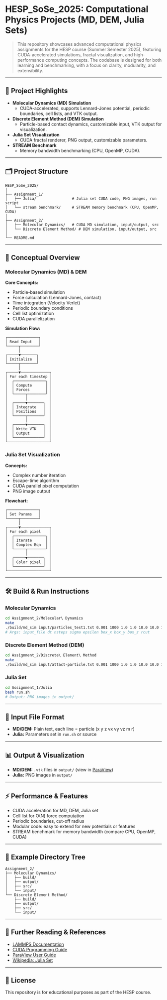 
# HESP_SoSe_2025: Computational Physics Projects (MD, DEM, Julia Sets)

>This repository showcases advanced computational physics assignments for the HESP course (Summer Semester 2025), featuring CUDA-accelerated simulations, fractal visualization, and high-performance computing concepts. The codebase is designed for both learning and benchmarking, with a focus on clarity, modularity, and extensibility.

---

## 🚀 Project Highlights

- **Molecular Dynamics (MD) Simulation**  
  - CUDA-accelerated, supports Lennard-Jones potential, periodic boundaries, cell lists, and VTK output.
- **Discrete Element Method (DEM) Simulation**  
  - Particle-based contact dynamics, customizable input, VTK output for visualization.
- **Julia Set Visualization**  
  - CUDA fractal renderer, PNG output, customizable parameters.
- **STREAM Benchmark**  
  - Memory bandwidth benchmarking (CPU, OpenMP, CUDA).

---

## 🗂️ Project Structure

```text
HESP_SoSe_2025/
│
├── Assignment_1/
│   ├── Julia/                # Julia set CUDA code, PNG images, run script
│   └── stream benchmark/     # STREAM memory benchmark (CPU, OpenMP, CUDA)
│
├── Assignment_2/
│   ├── Molecular Dynamics/   # CUDA MD simulation, input/output, src
│   └── Discrete Element Method/ # DEM simulation, input/output, src
│
└── README.md
```

---

## 🧩 Conceptual Overview

### Molecular Dynamics (MD) & DEM

**Core Concepts:**
- Particle-based simulation
- Force calculation (Lennard-Jones, contact)
- Time integration (Velocity Verlet)
- Periodic boundary conditions
- Cell list optimization
- CUDA parallelization

**Simulation Flow:**

```text
┌──────────────┐
│ Read Input   │
└─────┬────────┘
      │
┌─────▼───────┐
│ Initialize  │
└─────┬───────┘
      │
┌─────▼─────────────┐
│ For each timestep │
│  ┌──────────────┐ │
│  │ Compute      │ │
│  │ Forces       │ │
│  └─────┬────────┘ │
│        │          │
│  ┌─────▼───────┐  │
│  │ Integrate   │  │
│  │ Positions   │  │
│  └─────┬───────┘  │
│        │          │
│  ┌─────▼───────┐  │
│  │ Write VTK   │  │
│  │ Output      │  │
│  └─────────────┘  │
└───────────────────┘
```

### Julia Set Visualization

**Concepts:**
- Complex number iteration
- Escape-time algorithm
- CUDA parallel pixel computation
- PNG image output

**Flowchart:**

```text
┌──────────────┐
│ Set Params   │
└─────┬────────┘
      │
┌─────▼─────────────┐
│ For each pixel    │
│  ┌──────────────┐ │
│  │ Iterate      │ │
│  │ Complex Eqn  │ │
│  └─────┬────────┘ │
│        │          │
│  ┌─────▼───────┐  │
│  │ Color pixel │  │
│  └─────────────┘  │
└───────────────────┘
```

---

## 🛠️ Build & Run Instructions

### Molecular Dynamics

```sh
cd Assignment_2/Molecular\ Dynamics
make
./build/md_sim input/particles_test1.txt 0.001 1000 1.0 1.0 10.0 10.0 10.0 2.5
# Args: input_file dt nsteps sigma epsilon box_x box_y box_z rcut
```

### Discrete Element Method (DEM)

```sh
cd Assignment_2/Discrete\ Element\ Method
make
./build/md_sim input/attact-particle.txt 0.001 1000 1.0 1.0 10.0 10.0 10.0 2.5
```

### Julia Set

```sh
cd Assignment_1/Julia
bash run.sh
# Output: PNG images in output/
```

---

## 📂 Input File Format

- **MD/DEM:** Plain text, each line = particle (x y z vx vy vz m r)
- **Julia:** Parameters set in `run.sh` or source

---

## 📊 Output & Visualization

- **MD/DEM:** `.vtk` files in `output/` (view in [ParaView](https://www.paraview.org/))
- **Julia:** PNG images in `output/`

---

## ⚡ Performance & Features

- CUDA acceleration for MD, DEM, Julia set
- Cell list for O(N) force computation
- Periodic boundaries, cut-off radius
- Modular code: easy to extend for new potentials or features
- STREAM benchmark for memory bandwidth (compare CPU, OpenMP, CUDA)

---

## 📖 Example Directory Tree

```text
Assignment_2/
├── Molecular Dynamics/
│   ├── build/
│   ├── output/
│   ├── src/
│   └── input/
└── Discrete Element Method/
    ├── build/
    ├── output/
    ├── src/
    └── input/
```

---

## 📝 Further Reading & References

- [LAMMPS Documentation](https://docs.lammps.org/)
- [CUDA Programming Guide](https://docs.nvidia.com/cuda/)
- [ParaView User Guide](https://www.paraview.org/)
- [Wikipedia: Julia Set](https://en.wikipedia.org/wiki/Julia_set)

---

## 📜 License

This repository is for educational purposes as part of the HESP course.
